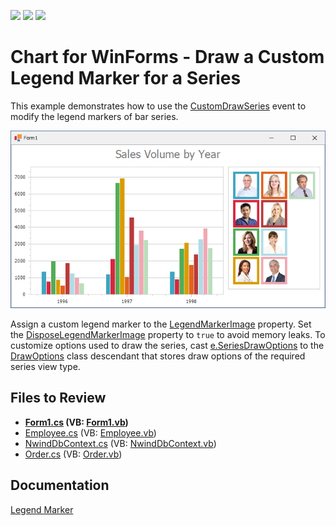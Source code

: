 <!-- default badges list -->
![](https://img.shields.io/endpoint?url=https://codecentral.devexpress.com/api/v1/VersionRange/128574502/19.2.3%2B)
[![](https://img.shields.io/badge/Open_in_DevExpress_Support_Center-FF7200?style=flat-square&logo=DevExpress&logoColor=white)](https://supportcenter.devexpress.com/ticket/details/T332672)
[![](https://img.shields.io/badge/📖_How_to_use_DevExpress_Examples-e9f6fc?style=flat-square)](https://docs.devexpress.com/GeneralInformation/403183)
<!-- default badges end -->

# Chart for WinForms - Draw a Custom Legend Marker for a Series

This example demonstrates how to use the [CustomDrawSeries](https://docs.devexpress.com/WindowsForms/DevExpress.XtraCharts.ChartControl.CustomDrawSeries?v=22.2&p=netframework) event to modify the legend markers of bar series.

![Chart](./image/Chart.png)

Assign a custom legend marker to the [LegendMarkerImage](https://docs.devexpress.com/CoreLibraries/DevExpress.XtraCharts.CustomDrawSeriesEventArgsBase.LegendMarkerImage?p=netframework) property. Set the [DisposeLegendMarkerImage](https://docs.devexpress.com/CoreLibraries/DevExpress.XtraCharts.CustomDrawSeriesEventArgsBase.DisposeLegendMarkerImage?p=netframework) property to `true` to avoid memory leaks. To customize options used to draw the series, cast [e.SeriesDrawOptions](https://docs.devexpress.com/CoreLibraries/DevExpress.XtraCharts.CustomDrawSeriesEventArgsBase.SeriesDrawOptions) to the
[DrawOptions](https://docs.devexpress.com/CoreLibraries/DevExpress.XtraCharts.DrawOptions?v=22.2) class descendant that stores draw options of the required series view type.

## Files to Review

* **[Form1.cs](./CS/CustomDrawingSample/Form1.cs) (VB: [Form1.vb](./VB/CustomDrawingSample/Form1.vb))**
* [Employee.cs](./CS/CustomDrawingSample/Model/Employee.cs) (VB: [Employee.vb](./VB/CustomDrawingSample/Model/Employee.vb))
* [NwindDbContext.cs](./CS/CustomDrawingSample/Model/NwindDbContext.cs) (VB: [NwindDbContext.vb](./VB/CustomDrawingSample/Model/NwindDbContext.vb))
* [Order.cs](./CS/CustomDrawingSample/Model/Order.cs) (VB: [Order.vb](./VB/CustomDrawingSample/Model/Order.vb))

## Documentation 

[Legend Marker](https://docs.devexpress.com/WindowsForms/1985/controls-and-libraries/chart-control/visual-elements/legend-marker?p=netframework)
